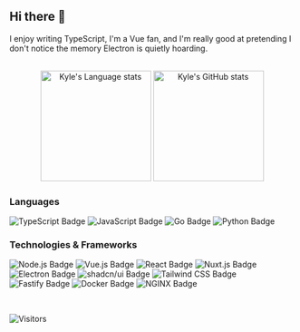 ## Hi there 👋

I enjoy writing TypeScript, I'm a Vue fan, and I'm really good at pretending I don't notice the memory Electron is quietly hoarding.

<br />

<!-- Dark Mode -->
<!-- <div align="center">
  <a href="https://github.com/kyleaupton#gh-dark-mode-only">
    <img height="195px" src="https://githubstats.uptonlab.org/top-langs?username=kyleaupton&exclude_repo=node-wimlib-split,lan-scan&layout=compact&theme=dark#gh-dark-mode-only" alt="Kyle Language stats" />
  </a>
  <a href="https://github.com/kyleaupton#gh-dark-mode-only">
    <img height="195px" src="https://githubstats.uptonlab.org/?username=kyleaupton&include_all_commits=true&show_icons=true&theme=dark#gh-dark-mode-only" alt="Kyle Github stats" />
  </a>
</div> -->

<!-- Light Mode -->
<!-- <div align="center"> 
  <a href="https://github.com/kyleaupton#gh-light-mode-only">
    <img height="195px" src="https://githubstats.uptonlab.org/top-langs?username=kyleaupton&exclude_repo=node-wimlib-split,lan-scan&layout=compact&theme=light#gh-light-mode-only" alt="Kyle Language stats" />
  </a>
  <a href="https://github.com/kyleaupton#gh-light-mode-only">
    <img height="195px" src="https://githubstats.uptonlab.org/?username=kyleaupton&include_all_commits=true&show_icons=true&theme=light#gh-light-mode-only" alt="Kyle Github stats" />
  </a>
</div> -->

<!-- New -->
<div align="center">
  <a href="https://github.com/kyleaupton" style="text-decoration: none">
    <img
      height="195px"
      src="https://githubstats.uptonlab.org/top-langs?username=kyleaupton&exclude_repo=node-wimlib-split,lan-scan&layout=compact"
      alt="Kyle's Language stats"
    />
  </a>

  <a href="https://github.com/kyleaupton" style="text-decoration: none">
    <img
      height="195px"
      src="https://githubstats.uptonlab.org/?username=kyleaupton&include_all_commits=true&show_icons=true"
      alt="Kyle's GitHub stats"
    />
  </a>
</div>

### Languages

![TypeScript Badge](https://img.shields.io/badge/TypeScript-3178C6?logo=typescript&logoColor=fff&style=flat)
![JavaScript Badge](https://img.shields.io/badge/JavaScript-F7DF1E?logo=javascript&logoColor=000&style=flat)
![Go Badge](https://img.shields.io/badge/Go-00ADD8?logo=go&logoColor=fff&style=flat)
![Python Badge](https://img.shields.io/badge/Python-3776AB?logo=python&logoColor=fff&style=flat)


### Technologies & Frameworks

![Node.js Badge](https://img.shields.io/badge/Node.js-5FA04E?logo=nodedotjs&logoColor=fff&style=flat)
![Vue.js Badge](https://img.shields.io/badge/Vue.js-4FC08D?logo=vuedotjs&logoColor=fff&style=flat)
![React Badge](https://img.shields.io/badge/React-61DAFB?logo=react&logoColor=000&style=flat)
![Nuxt.js Badge](https://img.shields.io/badge/Nuxt.js-00DC82?logo=nuxtdotjs&logoColor=fff&style=flat)
![Electron Badge](https://img.shields.io/badge/Electron-47848F?logo=electron&logoColor=fff&style=flat)
![shadcn/ui Badge](https://img.shields.io/badge/shadcn%2Fui-000?logo=shadcnui&logoColor=fff&style=flat)
![Tailwind CSS Badge](https://img.shields.io/badge/Tailwind%20CSS-06B6D4?logo=tailwindcss&logoColor=fff&style=flat)
![Fastify Badge](https://img.shields.io/badge/Fastify-000?logo=fastify&logoColor=fff&style=flat)
![Docker Badge](https://img.shields.io/badge/Docker-2496ED?logo=docker&logoColor=fff&style=flat)
![NGINX Badge](https://img.shields.io/badge/NGINX-009639?logo=nginx&logoColor=fff&style=flat)

<br />

![Visitors](https://visitor-badge.laobi.icu/badge?page_id=kyleaupton.visitor-badge)
